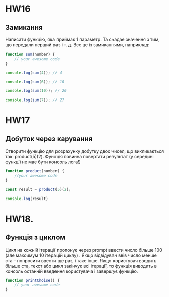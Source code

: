 # HW16

## Замикання

Написати функцію, яка приймає 1 параметр. Та скадае значення з тим, що передали перший раз і т. д. Все це із замиканнями, наприклад:

```js
function sum(number) {
    // your awesome code
}

console.log(sum(4)); // 4

console.log(sum(6)); // 10

console.log(sum(10)); // 20

console.log(sum(7)); // 27
```

# HW17

## Добуток через карування

Створити функцію для розрахунку добутку двох чисел, що викликається так: product(5)(2). Функція повинна повертати результат (у середині функції не має бути консоль лога!)

```js
function product(number) {
    //your awesome code
}

const result = product(5)(2);

console.log(result)
```

# HW18. 

## Функція з циклом

Цикл на кожній ітерації пропонує через prompt ввести число більше 100 (але максимум 10 ітерацій циклу) . Якщо відвідувач ввів число менше ста – попросити ввести ще раз, і таке інше. Якщо користувач вводить більше ста, текст або цикл закінчує всі ітерації, то функція виводить в консоль останній введення користувача і завершує функцію.

```js
function printChoise() {
    // your awesome code
}
```